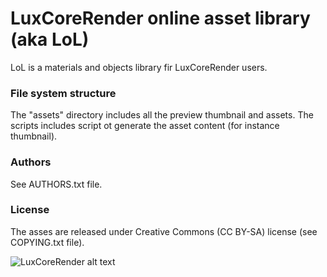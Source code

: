 # LuxCoreRender online asset library (aka LoL)

LoL is a materials and objects library fir LuxCoreRender users.

### File system structure

The "assets" directory includes all the preview thumbnail and assets. The scripts
includes script ot generate the asset content (for instance thumbnail).

### Authors

See AUTHORS.txt file.

### License

The asses are released under Creative Commons (CC BY-SA) license (see COPYING.txt file).

![LuxCoreRender alt text](https://mirrors.creativecommons.org/presskit/buttons/88x31/svg/by-sa.svg)
